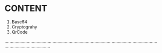 # CONTENT

1. Base64
2. Cryptograhy 
3. QrCode


.................................................................................................................................................................
